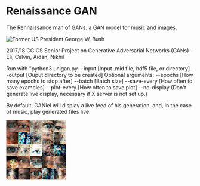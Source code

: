 # Renaissance GAN

The Rennaissance man of GANs: a GAN model for music and images.

![Former US President George W. Bush](examples/bush.gif)  

2017/18 CC CS Senior Project on Generative Adversarial Networks (GANs) - Eli, Calvin, Aidan, Nikhil

Run with "python3 unigan.py --input [Input .mid file, hdf5 file, or directory] --output [Ouput directory to be created]
Optional arguments:
--epochs [How many epochs to stop after]
--batch [Batch size]
--save-every [How often to save examples]
--plot-every [How often to save plot]
--no-display (Don't generate live display, necessary if X server is not set up.)

By default, GANiel will display a live feed of his generation, and, in the case of music, play generated files live.


![Generated Eyes](examples/eyes.png?raw=true)  
